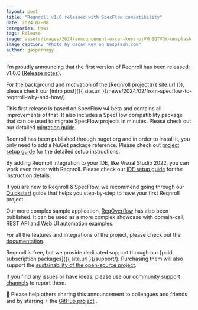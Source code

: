 ```yaml
---
layout: post
title: "Reqnroll v1.0 released with SpecFlow compatibility"
date: 2024-02-08
categories: News
tags: Release
image: assets/images/2024/announcement-oscar-keys-ojVMh1QTVGY-unsplash.jpg
image_caption: "Photo by Oscar Key on Unsplash.com"
author: gasparnagy
---
```


I'm proudly announcing that the first version of Reqnroll has been released: v1.0.0 ([Release notes](https://go.reqnroll.net/release-notes)).

<!--more-->

For the background and motivation of the [Reqnroll project]({{ site.url }}), please check our [intro post]({{ site.url }}/news/2024/02/from-specflow-to-reqnroll-why-and-how/).

This first release is based on SpecFlow v4 beta and contains all improvements of that. It also includes a SpecFlow compatibility package that can be used to migrate SpecFlow projects in minutes. Please check out our detailed [migration guide](https://go.reqnroll.net/guide-migrating-from-specflow).

Reqnroll has been published through nuget.org and in order to install it, you only need to add a NuGet package reference. Please check out [project setup guide](https://go.reqnroll.net/doc-setup-project) for the detailed setup instructions.

By adding Reqnroll integration to your IDE, like Visual Studio 2022, you can work even faster with Reqnroll. Please check our [IDE setup guide](https://go.reqnroll.net/doc-setup-ide) for the instruction details.

If you are new to Reqnroll & SpecFlow, we recommend going through our [Quickstart](https://go.reqnroll.net/quickstart) guide that helps you step-by-step to have your first Reqnroll project.

Our more complex sample application, [ReqOverflow](https://github.com/reqnroll/Sample-ReqOverflow) has also been published. It can be used as a more complex showcase with domain-call, REST API and Web UI automation examples.

For all the features and integrations of the project, please check out the [documentation](https://docs.reqnroll.net/).

Reqnroll is free, but we provide dedicated support through our [paid subscription packages]({{ site.url }}/support/). Purchasing them will also support the [sustainability of the open-source project](https://go.reqnroll.net/sustainability).

If you find any issues or have ideas, please use our [community support channels](https://go.reqnroll.net/community-support) to report them.

📢 Please help others sharing this announcement to colleagues and friends and by starring ⭐ the [GitHub project](https://github.com/reqnroll/Reqnroll) .